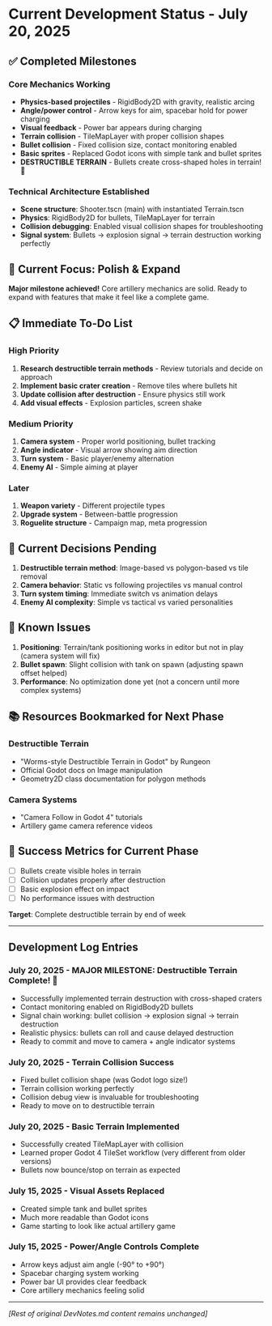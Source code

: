 # Current Development Status - July 20, 2025

## ✅ Completed Milestones

### Core Mechanics Working
- **Physics-based projectiles** - RigidBody2D with gravity, realistic arcing
- **Angle/power control** - Arrow keys for aim, spacebar hold for power charging
- **Visual feedback** - Power bar appears during charging
- **Terrain collision** - TileMapLayer with proper collision shapes
- **Bullet collision** - Fixed collision size, contact monitoring enabled
- **Basic sprites** - Replaced Godot icons with simple tank and bullet sprites
- **DESTRUCTIBLE TERRAIN** - Bullets create cross-shaped holes in terrain! 🎉

### Technical Architecture Established
- **Scene structure**: Shooter.tscn (main) with instantiated Terrain.tscn
- **Physics**: RigidBody2D for bullets, TileMapLayer for terrain
- **Collision debugging**: Enabled visual collision shapes for troubleshooting
- **Signal system**: Bullets → explosion signal → terrain destruction working perfectly

## 🔄 Current Focus: Polish & Expand

**Major milestone achieved!** Core artillery mechanics are solid. Ready to expand with features that make it feel like a complete game.

## 📋 Immediate To-Do List

### High Priority
1. **Research destructible terrain methods** - Review tutorials and decide on approach
2. **Implement basic crater creation** - Remove tiles where bullets hit
3. **Update collision after destruction** - Ensure physics still work
4. **Add visual effects** - Explosion particles, screen shake

### Medium Priority  
1. **Camera system** - Proper world positioning, bullet tracking
2. **Angle indicator** - Visual arrow showing aim direction
3. **Turn system** - Basic player/enemy alternation
4. **Enemy AI** - Simple aiming at player

### Later
1. **Weapon variety** - Different projectile types
2. **Upgrade system** - Between-battle progression
3. **Roguelite structure** - Campaign map, meta progression

## 🤔 Current Decisions Pending

1. **Destructible terrain method**: Image-based vs polygon-based vs tile removal
2. **Camera behavior**: Static vs following projectiles vs manual control
3. **Turn system timing**: Immediate switch vs animation delays
4. **Enemy AI complexity**: Simple vs tactical vs varied personalities

## 🚧 Known Issues

1. **Positioning**: Terrain/tank positioning works in editor but not in play (camera system will fix)
2. **Bullet spawn**: Slight collision with tank on spawn (adjusting spawn offset helped)
3. **Performance**: No optimization done yet (not a concern until more complex systems)

## 📚 Resources Bookmarked for Next Phase

### Destructible Terrain
- "Worms-style Destructible Terrain in Godot" by Rungeon
- Official Godot docs on Image manipulation
- Geometry2D class documentation for polygon methods

### Camera Systems
- "Camera Follow in Godot 4" tutorials
- Artillery game camera reference videos

## 🎯 Success Metrics for Current Phase

- [ ] Bullets create visible holes in terrain
- [ ] Collision updates properly after destruction  
- [ ] Basic explosion effect on impact
- [ ] No performance issues with destruction

**Target**: Complete destructible terrain by end of week

---

## Development Log Entries

### July 20, 2025 - MAJOR MILESTONE: Destructible Terrain Complete! 🎉
- Successfully implemented terrain destruction with cross-shaped craters
- Contact monitoring enabled on RigidBody2D bullets
- Signal chain working: bullet collision → explosion signal → terrain destruction
- Realistic physics: bullets can roll and cause delayed destruction
- Ready to commit and move to camera + angle indicator systems

### July 20, 2025 - Terrain Collision Success
- Fixed bullet collision shape (was Godot logo size!)
- Terrain collision working perfectly
- Collision debug view is invaluable for troubleshooting
- Ready to move on to destructible terrain

### July 20, 2025 - Basic Terrain Implemented  
- Successfully created TileMapLayer with collision
- Learned proper Godot 4 TileSet workflow (very different from older versions)
- Bullets now bounce/stop on terrain as expected

### July 15, 2025 - Visual Assets Replaced
- Created simple tank and bullet sprites
- Much more readable than Godot icons
- Game starting to look like actual artillery game

### July 15, 2025 - Power/Angle Controls Complete
- Arrow keys adjust aim angle (-90° to +90°)
- Spacebar charging system working
- Power bar UI provides clear feedback
- Core artillery mechanics feeling solid

---

*[Rest of original DevNotes.md content remains unchanged]*
